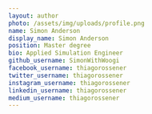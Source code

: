 ```yaml
---
layout: author
photo: /assets/img/uploads/profile.png
name: Simon Anderson
display_name: Simon Anderson
position: Master degree
bio: Applied Simulation Engineer
github_username: SimonWithWoogi
facebook_username: thiagorossener
twitter_username: thiagorossener
instagram_username: thiagorossener
linkedin_username: thiagorossener
medium_username: thiagorossener
---
```


